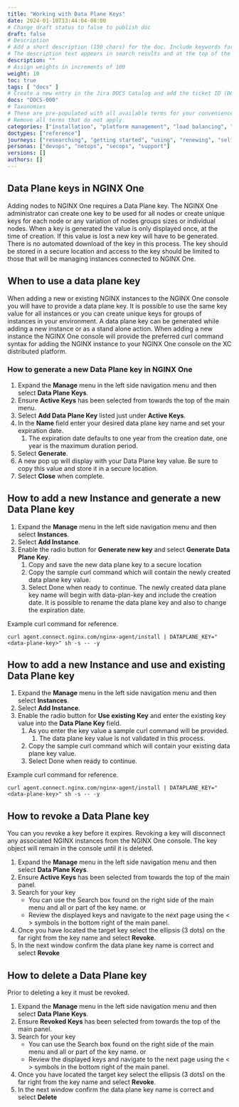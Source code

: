 ```yaml
---
title: "Working with Data Plane Keys"
date: 2024-01-10T13:44:04-08:00
# Change draft status to false to publish doc
draft: false
# Description
# Add a short description (150 chars) for the doc. Include keywords for SEO. 
# The description text appears in search results and at the top of the doc.
description: ""
# Assign weights in increments of 100
weight: 10
toc: true
tags: [ "docs" ]
# Create a new entry in the Jira DOCS Catalog and add the ticket ID (DOCS-<number>) below
docs: "DOCS-000"
# Taxonomies
# These are pre-populated with all available terms for your convenience.
# Remove all terms that do not apply.
categories: ["installation", "platform management", "load balancing", "api management", "service mesh", "security", "analytics"]
doctypes: ["reference"]
journeys: ["researching", "getting started", "using", "renewing", "self service"]
personas: ["devops", "netops", "secops", "support"]
versions: []
authors: []
---
```


## Data Plane keys in NGINX One

Adding nodes to NGINX One requires a Data Plane key.  The NGINX One administrator can create one key to be used for all nodes or create unique keys for each node or any variation of nodes groups sizes or individual nodes. When a key is generated the value is only displayed once, at the time of creation.  If this value is lost a new key will have to be generated.  There is no automated download of the key in this process. The key should be stored in a secure location and access to the key should be limited to those that will be managing instances connected to NGINX One.

## When to use a data plane key

When adding a new or existing NGINX instances to the NGINX One console you will have to provide a data plane key.  It is possible to use the same key value for all instances or you can create unique keys for groups of instances in your environment. A data plane key can be generated while adding a new instance or as a stand alone action. When adding a new instance the NGINX One console will provide the preferred curl command syntax for adding the NGINX instance to your NGINX One console on the XC distributed platform.  

### How to generate a new Data Plane key in NGINX One

1. Expand the **Manage** menu in the left side navigation menu and then select **Data Plane Keys**. 
1. Ensure **Active Keys** has been selected from towards the top of the main menu.
1. Select **Add Data Plane Key** listed just under **Active Keys**.  
1. In the **Name** field enter your desired data plane key name and set your expiration date.  
   1. The expiration date defaults to one year from the creation date, one year is the maximum duration period.
1. Select **Generate**.
1. A new pop up will display with your Data Plane key value. Be sure to copy this value and store it in a secure location.
1. Select **Close** when complete.

## How to add a new Instance and generate a new Data Plane key

1. Expand the **Manage** menu in the left side navigation menu and then select **Instances**. 
1. Select **Add Instance**.
1. Enable the radio button for **Generate new key** and select **Generate Data Plane Key**.
   1. Copy and save the new data plane key to a secure location
   2. Copy the sample curl command which will contain the newly created data plane key value.
   3. Select Done when ready to continue.
The newly created data plane key name will begin with data-plan-key and include the creation date. It is possible to rename the data plane key and also to change the expiration date.

Example curl command for reference.

```shell
curl agent.connect.nginx.com/nginx-agent/install | DATAPLANE_KEY="<data-plane-key>" sh -s -- -y
```

## How to add a new Instance and use and existing Data Plane key

1. Expand the **Manage** menu in the left side navigation menu and then select **Instances**. 
1. Select **Add Instance**.
2. Enable the radio button for **Use existing Key** and enter the existing key value into the **Data Plane Key** field. 
   1. As you enter the key value a sample curl command will be provided.
      1. The data plane key value is not validated in this process.
   3. Copy the sample curl command which will contain your existing data plane key value.
   4. Select Done when ready to continue.

Example curl command for reference.

```shell
curl agent.connect.nginx.com/nginx-agent/install | DATAPLANE_KEY="<data-plane-key>" sh -s -- -y
```

## How to revoke a Data Plane key

You can you revoke a key before it expires.  Revoking a key will disconnect any associated NGINX instances from the NGINX One console. The key object will remain in the console until it is deleted.

1. Expand the **Manage** menu in the left side navigation menu and then select **Data Plane Keys**. 
1. Ensure **Active Keys** has been selected from towards the top of the main panel.
1. Search for your key
   - You can use the Search box found on the right side of the main menu and all or part of the key name. 
   or
   - Review the displayed keys and navigate to the next page using the < > symbols in the bottom right of the main panel.
1. Once you have located the target key select the ellipsis (3 dots) on the far right from the key name and select **Revoke**.
1. In the next window confirm the data plane key name is correct and select **Revoke**

## How to delete a Data Plane key

Prior to deleting a key it must be revoked.

1. Expand the **Manage** menu in the left side navigation menu and then select **Data Plane Keys**. 
1. Ensure **Revoked Keys** has been selected from towards the top of the main panel.
1. Search for your key
   - You can use the Search box found on the right side of the main menu and all or part of the key name. 
   or
   - Review the displayed keys and navigate to the next page using the < > symbols in the bottom right of the main panel.
1. Once you have located the target key select the ellipsis (3 dots) on the far right from the key name and select **Revoke**.
1. In the next window confirm the data plane key name is correct and select **Delete**


